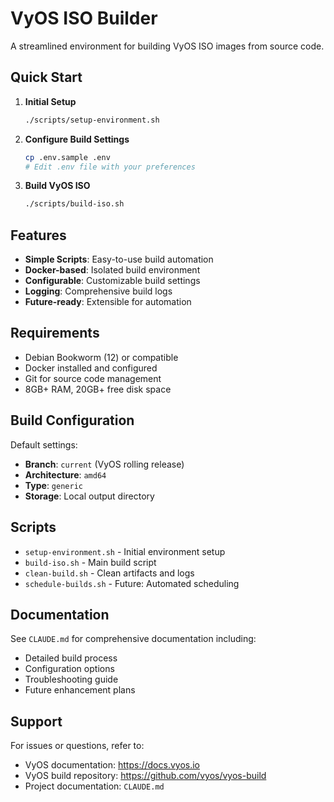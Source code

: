 # VyOS ISO Builder

A streamlined environment for building VyOS ISO images from source code.

## Quick Start

1. **Initial Setup**
   ```bash
   ./scripts/setup-environment.sh
   ```

2. **Configure Build Settings**
   ```bash
   cp .env.sample .env
   # Edit .env file with your preferences
   ```

3. **Build VyOS ISO**
   ```bash
   ./scripts/build-iso.sh
   ```

## Features

- **Simple Scripts**: Easy-to-use build automation
- **Docker-based**: Isolated build environment
- **Configurable**: Customizable build settings
- **Logging**: Comprehensive build logs
- **Future-ready**: Extensible for automation

## Requirements

- Debian Bookworm (12) or compatible
- Docker installed and configured
- Git for source code management
- 8GB+ RAM, 20GB+ free disk space

## Build Configuration

Default settings:
- **Branch**: `current` (VyOS rolling release)
- **Architecture**: `amd64`
- **Type**: `generic`
- **Storage**: Local output directory

## Scripts

- `setup-environment.sh` - Initial environment setup
- `build-iso.sh` - Main build script
- `clean-build.sh` - Clean artifacts and logs
- `schedule-builds.sh` - Future: Automated scheduling

## Documentation

See `CLAUDE.md` for comprehensive documentation including:
- Detailed build process
- Configuration options
- Troubleshooting guide
- Future enhancement plans

## Support

For issues or questions, refer to:
- VyOS documentation: https://docs.vyos.io
- VyOS build repository: https://github.com/vyos/vyos-build
- Project documentation: `CLAUDE.md`